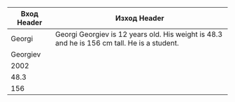 | Вход Header  | Изход Header |
| ------------- | ------------- |
| Georgi   | Georgi Georgiev is 12 years old. His weight is 48.3 and he is 156 cm tall. He is a student.  |
| Georgiev | 
| 2002     |
| 48.3     |
| 156      |
